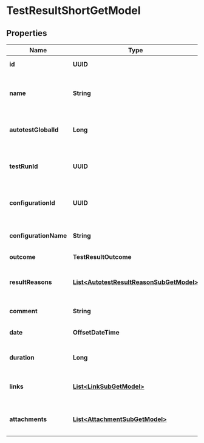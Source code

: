 

# TestResultShortGetModel


## Properties

| Name | Type | Description | Notes |
|------------ | ------------- | ------------- | -------------|
|**id** | **UUID** | Unique ID of test result |  [optional] |
|**name** | **String** | Name of autotest represented by the test result |  [optional] |
|**autotestGlobalId** | **Long** | Global ID of autotest represented by test result |  [optional] |
|**testRunId** | **UUID** | Unique ID of test run where test result is located |  [optional] |
|**configurationId** | **UUID** | Unique ID of configuration which test result uses |  [optional] |
|**configurationName** | **String** | Name of configuration which test result uses |  [optional] |
|**outcome** | **TestResultOutcome** |  |  |
|**resultReasons** | [**List&lt;AutotestResultReasonSubGetModel&gt;**](AutotestResultReasonSubGetModel.md) | Collection of result reasons which test result have |  [optional] |
|**comment** | **String** | Comment to test result |  [optional] |
|**date** | **OffsetDateTime** | Date when test result has been set |  [optional] |
|**duration** | **Long** | Time which it took to run the test |  [optional] |
|**links** | [**List&lt;LinkSubGetModel&gt;**](LinkSubGetModel.md) | Collection of links attached to test result |  [optional] |
|**attachments** | [**List&lt;AttachmentSubGetModel&gt;**](AttachmentSubGetModel.md) | Collection of files attached to test result |  [optional] |



